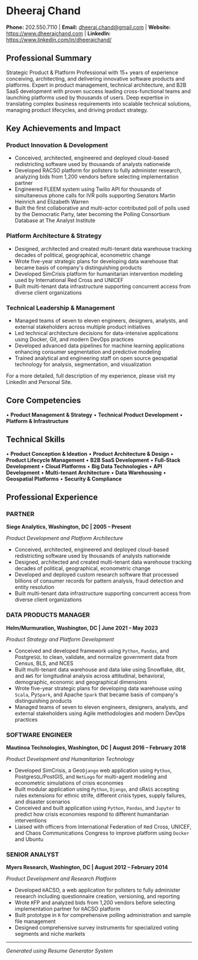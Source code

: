 # Dheeraj Chand

**Phone:** 202.550.7110 | **Email:** dheeraj.chand@gmail.com | **Website:** https://www.dheerajchand.com | **LinkedIn:** https://www.linkedin.com/in/dheerajchand/

## Professional Summary

Strategic Product & Platform Professional with 15+ years of experience conceiving, architecting, and delivering innovative software products and platforms. Expert in product management, technical architecture, and B2B SaaS development with proven success leading cross-functional teams and launching platforms used by thousands of users. Deep expertise in translating complex business requirements into scalable technical solutions, managing product lifecycles, and driving product strategy.

## Key Achievements and Impact

### Product Innovation & Development
- Conceived, architected, engineered and deployed cloud-based redistricting software used by thousands of analysts nationwide
- Developed RACSO platform for pollsters to fully administer research, analyzing bids from 1,200 vendors before selecting implementation partner
- Engineered FLEEM system using Twilio API for thousands of simultaneous phone calls for IVR polls supporting Senators Martin Heinrich and Elizabeth Warren
- Built the first collaborative and multi-actor contributed poll of polls used by the Democratic Party, later becoming the Polling Consortium Database at The Analyst Institute

### Platform Architecture & Strategy
- Designed, architected and created multi-tenant data warehouse tracking decades of political, geographical, econometric change
- Wrote five-year strategic plans for developing data warehouse that became basis of company's distinguishing products
- Developed SimCrisis platform for humanitarian intervention modeling used by International Red Cross and UNICEF
- Built multi-tenant data infrastructure supporting concurrent access from diverse client organizations

### Technical Leadership & Management
- Managed teams of seven to eleven engineers, designers, analysts, and external stakeholders across multiple product initiatives
- Led technical architecture decisions for data-intensive applications using Docker, Git, and modern DevOps practices
- Developed advanced data pipelines for machine learning applications enhancing consumer segmentation and predictive modeling
- Trained analytical and engineering staff on open source geospatial technology for analysis, segmentation, and visualization

For a more detailed, full description of my experience, please visit my LinkedIn and Personal Site.

## Core Competencies

• **Product Management & Strategy**
• **Technical Product Development**
• **Platform & Infrastructure**

## Technical Skills

• **Product Conception & Ideation**
• **Product Architecture & Design**
• **Product Lifecycle Management**
• **B2B SaaS Development**
• **Full-Stack Development**
• **Cloud Platforms**
• **Big Data Technologies**
• **API Development**
• **Multi-tenant Architecture**
• **Data Warehousing**
• **Geospatial Platforms**
• **Security & Compliance**

## Professional Experience

### PARTNER
**Siege Analytics, Washington, DC | 2005 – Present**

*Product Development and Platform Architecture*

- Conceived, architected, engineered and deployed cloud-based redistricting software used by thousands of analysts nationwide
- Designed, architected and created multi-tenant data warehouse tracking decades of political, geographical, econometric change
- Developed and deployed custom research software that processed billions of consumer records for pattern analysis, fraud detection and entity resolution
- Built multi-tenant data infrastructure supporting concurrent access from diverse client organizations

### DATA PRODUCTS MANAGER
**Helm/Murmuration, Washington, DC | June 2021 – May 2023**

*Product Strategy and Platform Development*

- Conceived and developed framework using `Python`, `Pandas`, and Postgre`SQL` to clean, validate, and normalize government data from Census, BLS, and NCES
- Built multi-tenant data warehouse and data lake using Snowflake, dbt, and `AWS` for longitudinal analysis across attitudinal, behavioral, demographic, economic and geographical dimensions
- Wrote five-year strategic plans for developing data warehouse using `Scala`, Py`Spark`, and Apache `Spark` that became basis of company's distinguishing products
- Managed teams of seven to eleven engineers, designers, analysts, and external stakeholders using Agile methodologies and modern DevOps practices

### SOFTWARE ENGINEER
**Mautinoa Technologies, Washington, DC | August 2016 – February 2018**

*Product Development and Humanitarian Technology*

- Developed SimCrisis, a Geo`Django` web application using `Python`, Postgre`SQL`/PostGIS, and `NetLogo` for multi-agent modeling and econometric simulations of crisis economies
- Built modular application using `Python`, `Django`, and `G`R`ASS` accepting rules extensions for ethnic strife, different crisis types, supply failures, and disaster scenarios
- Conceived and built application using `Python`, `Pandas`, and `Jupyter` to predict how crisis economies respond to different humanitarian interventions
- Liaised with officers from International Federation of `R`ed Cross, UNICEF, and Chaos Communications Congress to improve platform using `Docker` and Ubuntu

### SENIOR ANALYST
**Myers Research, Washington, DC | August 2012 – February 2014**

*Product Development and Research Platform*

- Developed `R`ACSO, a web application for pollsters to fully administer research including questionnaire creation, versioning, and reporting
- Wrote `R`FP and analyzed bids from 1,200 vendors before selecting implementation partner for `R`ACSO platform
- Built prototype in `R` for comprehensive polling administration and sample file management
- Designed comprehensive survey instruments for specialized voting segments and niche markets

---

*Generated using Resume Generator System*